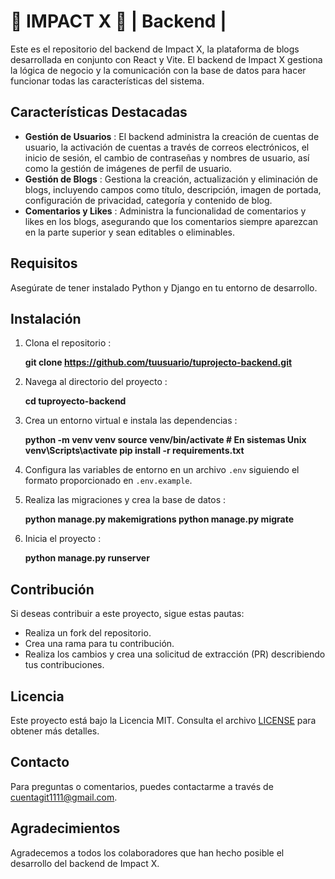 
# 🧩 IMPACT X 🧩 | Backend |

Este es el repositorio del backend de Impact X, la plataforma de blogs desarrollada en conjunto con React y Vite. El backend de Impact X gestiona la lógica de negocio y la comunicación con la base de datos para hacer funcionar todas las características del sistema.


## Características Destacadas

* **Gestión de Usuarios** : El backend administra la creación de cuentas de usuario, la activación de cuentas a través de correos electrónicos, el inicio de sesión, el cambio de contraseñas y nombres de usuario, así como la gestión de imágenes de perfil de usuario.
* **Gestión de Blogs** : Gestiona la creación, actualización y eliminación de blogs, incluyendo campos como título, descripción, imagen de portada, configuración de privacidad, categoría y contenido de blog.
* **Comentarios y Likes** : Administra la funcionalidad de comentarios y likes en los blogs, asegurando que los comentarios siempre aparezcan en la parte superior y sean editables o eliminables.

## Requisitos

Asegúrate de tener instalado Python y Django en tu entorno de desarrollo.

## Instalación

1. Clona el repositorio :

    **git clone https://github.com/tuusuario/tuprojecto-backend.git**


2. Navega al directorio del proyecto :

    **cd tuproyecto-backend**


3. Crea un entorno virtual e instala las dependencias :

    **python -m venv venv
      source venv/bin/activate  # En sistemas Unix
      venv\Scripts\activate
      pip install -r requirements.txt**


4. Configura las variables de entorno en un archivo `.env` siguiendo el formato proporcionado en `.env.example`.

5. Realiza las migraciones y crea la base de datos :

   **python manage.py makemigrations
   python manage.py migrate**
7. Inicia el proyecto :

   **python manage.py runserver**


## Contribución

Si deseas contribuir a este proyecto, sigue estas pautas:

* Realiza un fork del repositorio.
* Crea una rama para tu contribución.
* Realiza los cambios y crea una solicitud de extracción (PR) describiendo tus contribuciones.

## Licencia

Este proyecto está bajo la Licencia MIT. Consulta el archivo [LICENSE](https://chat.openai.com/c/LICENSE) para obtener más detalles.


## Contacto

Para preguntas o comentarios, puedes contactarme a través de [cuentagit1111@gmail.com](mailto:cuentagit1111@gmail.com).


## Agradecimientos

Agradecemos a todos los colaboradores que han hecho posible el desarrollo del backend de Impact X.
